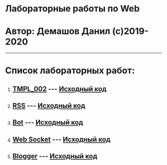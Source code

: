 # Лабораторные работы по Web
# Автор: Демашов Данил (с)2019-2020
---
# Список лабораторных работ:
1. ## [TMPL_002](https://kodaktor.ru/g/tmpl_002) --- [Исходный код](https://github.com/theBang/itmo_web_danil_2/tmpl_002)
2. ## [RSS](https://kodaktor.ru/rss_task) --- [Исходный код](https://github.com/theBang/itmo_web_danil_2/rss_task)
3. ## [Bot](https://kodaktor.ru/g/bots) --- [Исходный код](https://github.com/theBang/itmo_web_danil_2/telegram-bot)
3. ## [Web Socket](https://kodaktor.ru/g/websockets_lab) --- [Исходный код](https://github.com/theBang/itmo_web_danil_2/sockchat)
4. ## [Blogger](https://kodaktor.ru/blogger_task) --- [Исходный код](https://github.com/theBang/itmo_web_danil_2/blogger_task)
